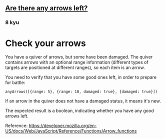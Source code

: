 <h2><a href=https://www.codewars.com/kata/559f860f8c0d6c7784000119/train/javascript target="_blank">Are there any arrows left?</a></h2><h3>8 kyu</h3><h1>Check your arrows</h1>You have a quiver of arrows, but some have been damaged. The quiver contains arrows with an optional range information (different types of targets are positioned at different ranges), so each item is an arrow.<p>You need to verify that you have some good ones left, in order to prepare for battle:</p><pre><code class="language-javascript"><span class="cm-variable">anyArrows</span>([{<span class="cm-property">range</span>: <span class="cm-number">5</span>}, {<span class="cm-property">range</span>: <span class="cm-number">10</span>, <span class="cm-property">damaged</span>: <span class="cm-atom">true</span>}, {<span class="cm-property">damaged</span>: <span class="cm-atom">true</span>}])</code></pre><pre style="display: none;"><code class="language-python"><span class="cm-variable">anyArrows</span>([{<span class="cm-string">'range'</span>: <span class="cm-number">5</span>}, {<span class="cm-string">'range'</span>: <span class="cm-number">10</span>, <span class="cm-string">'damaged'</span>: <span class="cm-keyword">True</span>}, {<span class="cm-string">'damaged'</span>: <span class="cm-keyword">True</span>}])</code></pre><pre style="display: none;"><code class="language-ruby"><span class="cm-variable">anyArrows</span>([{<span class="cm-variable">range</span><span class="cm-operator">=&gt;</span> <span class="cm-number">5</span>}, {<span class="cm-variable">range</span><span class="cm-operator">=&gt;</span> <span class="cm-number">10</span>, <span class="cm-variable">damaged</span><span class="cm-operator">=&gt;</span> <span class="cm-keyword">true</span>}, {<span class="cm-variable">damaged</span><span class="cm-operator">=&gt;</span> <span class="cm-keyword">true</span>}])</code></pre><pre style="display: none;"><code class="language-elixir"><span class="cm-variable">any_arrows?</span>([<span class="cm-string">%{"range" =&gt; 5}</span>, <span class="cm-string">%{"range" =&gt; 10, "damaged" =&gt; true}</span>, <span class="cm-string">%{"damaged" =&gt; true}</span>])</code></pre><p>If an arrow in the quiver does not have a damaged status, it means it's new.</p><p>The expected result is a boolean, indicating whether you have any good arrows left.</p><p>Reference: <a href="https://developer.mozilla.org/en-US/docs/Web/JavaScript/Reference/Functions/Arrow_functions" data-turbolinks="false" target="_blank">https://developer.mozilla.org/en-US/docs/Web/JavaScript/Reference/Functions/Arrow_functions</a></p>